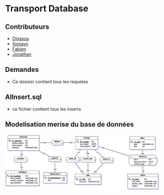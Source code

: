 # Transport Database

## Contributeurs
- [Dinasoa](https://github.com/Dinasoa)
- [Iloniavo](https://github.com/Iloniavo)
- [Fabien](https://github.com/Fabene)
- [Jonathan](https://github.com/EspereJonathan)

## Demandes

- Ce dossier contient tous les requetes

## Allnsert.sql

- ce fichier contient tous les inserts

## Modelisation merise du base de données

![Transports Models](./image/modele.jpg "Transport DB Models ")

